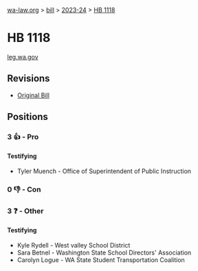 [wa-law.org](/) > [bill](/bill/) > [2023-24](/bill/2023-24/) > [HB 1118](/bill/2023-24/hb/1118/)

# HB 1118
[leg.wa.gov](https://app.leg.wa.gov/billsummary?BillNumber=1118&Year=2023&Initiative=false)

## Revisions
* [Original Bill](1/)

## Positions
### 3 👍 - Pro
#### Testifying
* Tyler Muench - Office of Superintendent of Public Instruction

### 0 👎 - Con

### 3 ❓ - Other
#### Testifying
* Kyle Rydell - West valley School District
* Sara Betnel - Washington State School Directors' Association
* Carolyn Logue - WA State Student Transportation Coalition
